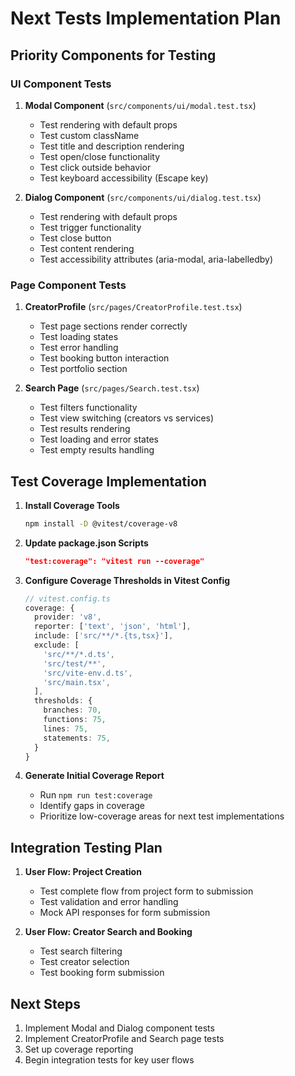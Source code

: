 # Next Tests Implementation Plan

## Priority Components for Testing

### UI Component Tests

1. **Modal Component** (`src/components/ui/modal.test.tsx`)
   - Test rendering with default props
   - Test custom className
   - Test title and description rendering
   - Test open/close functionality
   - Test click outside behavior
   - Test keyboard accessibility (Escape key)

2. **Dialog Component** (`src/components/ui/dialog.test.tsx`)
   - Test rendering with default props
   - Test trigger functionality
   - Test close button
   - Test content rendering
   - Test accessibility attributes (aria-modal, aria-labelledby)

### Page Component Tests

1. **CreatorProfile** (`src/pages/CreatorProfile.test.tsx`)
   - Test page sections render correctly
   - Test loading states
   - Test error handling
   - Test booking button interaction
   - Test portfolio section

2. **Search Page** (`src/pages/Search.test.tsx`)
   - Test filters functionality
   - Test view switching (creators vs services)
   - Test results rendering
   - Test loading and error states
   - Test empty results handling

## Test Coverage Implementation

1. **Install Coverage Tools**
   ```bash
   npm install -D @vitest/coverage-v8
   ```

2. **Update package.json Scripts**
   ```json
   "test:coverage": "vitest run --coverage"
   ```

3. **Configure Coverage Thresholds in Vitest Config**
   ```typescript
   // vitest.config.ts
   coverage: {
     provider: 'v8',
     reporter: ['text', 'json', 'html'],
     include: ['src/**/*.{ts,tsx}'],
     exclude: [
       'src/**/*.d.ts',
       'src/test/**',
       'src/vite-env.d.ts',
       'src/main.tsx',
     ],
     thresholds: {
       branches: 70,
       functions: 75,
       lines: 75,
       statements: 75,
     }
   }
   ```

4. **Generate Initial Coverage Report**
   - Run `npm run test:coverage`
   - Identify gaps in coverage
   - Prioritize low-coverage areas for next test implementations

## Integration Testing Plan

1. **User Flow: Project Creation**
   - Test complete flow from project form to submission
   - Test validation and error handling
   - Mock API responses for form submission

2. **User Flow: Creator Search and Booking**
   - Test search filtering
   - Test creator selection
   - Test booking form submission

## Next Steps

1. Implement Modal and Dialog component tests
2. Implement CreatorProfile and Search page tests 
3. Set up coverage reporting
4. Begin integration tests for key user flows